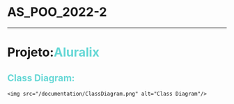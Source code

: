 # AS_POO_2022-2

_____

#  Projeto:<span style="color:#68D8D6">Aluralix</span>

## <span style="color:#68D8D6">Class Diagram:</span>

```
<img src="/documentation/ClassDiagram.png" alt="Class Diagram"/>
```

